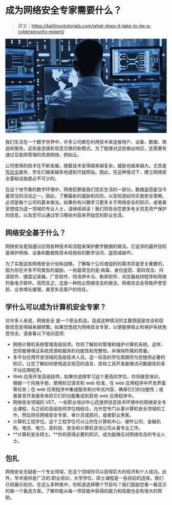 # 成为网络安全专家需要什么？

> 原文：<https://kalilinuxtutorials.com/what-does-it-take-to-be-a-cybersecurity-expert/>

[![](img/1a36f8aaf03276f958bc4ab8eb05b46b.png)](https://blogger.googleusercontent.com/img/a/AVvXsEgfEner_X2tf2eIhTpr0LiA1yv_r_PSgTAGcC12gD1y--2UGT8ziEhY5Kh44vM6okdsIaU9X0tDNq3Nbvsfyl7h0ksc0lHJDWvbzsSA0iwnm_QGnY1g4j1XGRaeiNV3nUH1ddsQGUr7mKBaUvL6uhHj9iNFiulM4Qn66ua2-8nTbC8IlwMD0dQMuzK2kw=s16000)

我们生活在一个数字世界中，许多公司都在利用技术来连接用户、设备、数据、商品和服务。这些是连接和信息交换的新模式。为了能够对这些做出响应，还需要有通过互联网管理的资源网络，例如云。

公司使用的技术在不断发展，随着技术变得越来越复杂，威胁也越来越大。尤其是[写论文](https://essayassistant.net/)服务，学生们越来越多地遇到可疑网站。因此，在这种情况下，建立网络安全基础设施是必不可少的。

在这个快节奏的数字环境中，网络犯罪是我们现实生活的一部分。数据盗窃是当今最常见的活动之一。因此，了解最新的威胁和风险，以及知道如何实施安全策略，必须是每个公司的基本做法。如果你有兴趣学习更多关于网络安全的知识，或者甚至想成为这一领域的专业人士，请继续阅读！我们将告诉您更多有关信息资产保护的信息，以及您可以通过学习哪些内容来开始您的职业生涯。

## 网络安全基于什么？

网络安全是指通过应用各种技术和流程来保护数字数据的做法。它追求的最终目标是保护网络、设备和数据免受未经授权的数字访问、盗窃或破坏。

为了实施这些网络安全计划和战略，了解每个公司或组织的需求将是至关重要的，因为存在许多不同类型的威胁。一些最常见的是:病毒、身份盗窃、密码攻击、间谍软件、键盘记录器、广告软件、特洛伊木马、勒索软件、浏览器劫持程序和网络钓鱼电子邮件。简而言之，这是一种防止网络攻击的做法，网络攻击会导致声誉受损、业务增长缓慢，甚至失去客户的信任。

## 学什么可以成为计算机安全专家？

对许多人来说，网络安全 是一个职业机会。造成这种情况的主要原因是攻击和窃取信息变得越来越频繁。如果您想成为网络安全专家，以便能够阻止和保护系统免受攻击，请查看以下培训选项:

*   网络计算机系统管理高级技师。你将了解如何管理和维护计算机系统。这样，您将能够保证系统资源和服务的功能性和完整性。并保持所需的质量。
*   多平台应用开发领域的高级技术人员。这一较高的学位周期将为您提供必要的知识，让您了解如何使用适合规范的语言、库和工具开发能够访问数据库的多平台应用程序。
*   Web 应用开发高级技师。如果你选择学习这个更高的学位，你将接受培训，根据一个风格手册，使用标记语言和 web 标准，在 web 应用程序中开发界面等任务；在 web 应用程序中集成服务和分布式内容，确保它们的功能性；或者甚至开发服务来将它们的功能集成到其他 web 应用程序中。
*   网络安全领域的 VET。一些职业培训中心还提供信息技术环境中的网络安全专业课程，与之前的高级技师学位相结合，允许您专门从事计算机安全领域的工作，然后担任网络安全专家、审计员或顾问，或者职业黑客。
*   计算机工程学位。这个工程学位可以让你在计算机中心、硬件公司、金融机构、电信、电力、高科技、安全和计算机咨询公司从事专业工作。
*   **计算机安全硕士。**你将获得必要的知识，成为能够应对网络攻击的专业人士。

## 包扎

网络安全无疑是一个专业领域，在这个领域你可以获得巨大的经济和个人成功。此外，学术提供是广泛的:职业培训，大学学位，硕士课程是一些目前的选择，我们已经展示给你。在这么多种类中，你知道选择哪个节目吗？我们鼓励您看一看显示的每一个备选方案。了解你能从每一项技能中获得的能力和技能也会有很大的帮助。